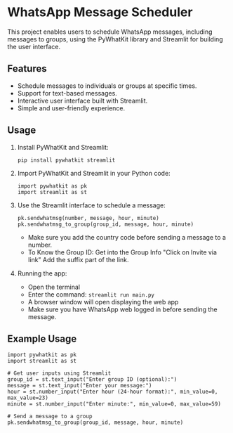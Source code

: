 # WhatsApp Message Scheduler

This project enables users to schedule WhatsApp messages, including messages to groups, using the PyWhatKit library and Streamlit for building the user interface.

## Features

- Schedule messages to individuals or groups at specific times.
- Support for text-based messages.
- Interactive user interface built with Streamlit.
- Simple and user-friendly experience.

## Usage

1. Install PyWhatKit and Streamlit:

    ```pip install pywhatkit streamlit```


2. Import PyWhatKit and Streamlit in your Python code:
    
    ```
    import pywhatkit as pk
    import streamlit as st
    ```

3. Use the Streamlit interface to schedule a message:
    
    ```
    pk.sendwhatmsg(number, message, hour, minute)
    pk.sendwhatmsg_to_group(group_id, message, hour, minute)
    ```
    - Make sure you add the country code before sending a message to a number.
    - To Know the Group ID: Get into the Group Info "Click on Invite via link" Add the suffix part of the link.
  
4. Running the app:
    - Open the terminal
    - Enter the command: ```streamlit run main.py```
    - A browser window will open displaying the web app
    - Make sure you have WhatsApp web logged in before sending the message.

## Example Usage

```
import pywhatkit as pk
import streamlit as st

# Get user inputs using Streamlit
group_id = st.text_input("Enter group ID (optional):")
message = st.text_input("Enter your message:")
hour = st.number_input("Enter hour (24-hour format):", min_value=0, max_value=23)
minute = st.number_input("Enter minute:", min_value=0, max_value=59)

# Send a message to a group
pk.sendwhatmsg_to_group(group_id, message, hour, minute)
```

